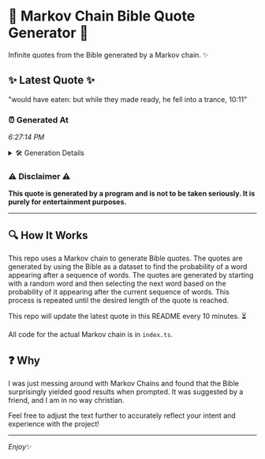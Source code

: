 # 📖 Markov Chain Bible Quote Generator 📖

Infinite quotes from the Bible generated by a Markov chain. ✨

## ✨ Latest Quote ✨
"would have eaten: but while they made ready, he fell into a trance, 10:11"

### ⏰ Generated At
*6:27:14 PM*

<details>
    <summary>🛠️ Generation Details</summary>
    <p>
        <strong>🌱 Seed:</strong> would<br>
        <strong>🔄 Iterations:</strong> 13<br>
        <strong>📜 Context History:</strong><br>[ would ]: have<br>[ would, have ]: eaten:<br>[ would, have, eaten: ]: but<br>[ would, have, eaten:, but ]: while<br>[ would, have, eaten:, but, while ]: they<br>[ would, have, eaten:, but, while, they ]: made<br>[ have, eaten:, but, while, they, made ]: ready,<br>[ eaten:, but, while, they, made, ready, ]: he<br>[ but, while, they, made, ready,, he ]: fell<br>[ while, they, made, ready,, he, fell ]: into<br>[ they, made, ready,, he, fell, into ]: a<br>[ made, ready,, he, fell, into, a ]: trance,<br>[ ready,, he, fell, into, a, trance, ]: 10:11<br>
    </p>
</details>

### ⚠️ Disclaimer ⚠️
**This quote is generated by a program and is not to be taken seriously. It is purely for entertainment purposes.**

---

## 🔍 How It Works

This repo uses a Markov chain to generate Bible quotes. The quotes are generated by using the Bible as a dataset to find the probability of a word appearing after a sequence of words. The quotes are generated by starting with a random word and then selecting the next word based on the probability of it appearing after the current sequence of words. This process is repeated until the desired length of the quote is reached.

This repo will update the latest quote in this README every 10 minutes. ⏳

All code for the actual Markov chain is in `index.ts`.

## ❓ Why

I was just messing around with Markov Chains and found that the Bible surprisingly yielded good results when prompted. 
It was suggested by a friend, and I am in no way christian.

Feel free to adjust the text further to accurately reflect your intent and experience with the project!

---

*Enjoy*✨
